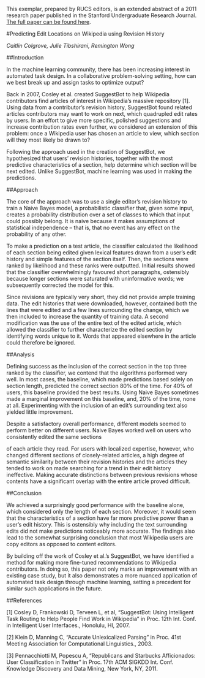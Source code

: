 This exemplar, prepared by RUCS editors, is an extended abstract of a 2011 research paper published in the Stanford Undergraduate Research Journal. [The full paper can be found here](http://cs229.stanford.edu/proj2011/ColgroveTibshiraniWong-PredictingEditLocationsOnWikipediaUsingRevisionHistory.pdf). 



#Predicting Edit Locations on Wikipedia using Revision History 

*Caitlin Colgrove, Julie Tibshirani, Remington Wong* 



##Introduction 

In the machine learning community, there has been increasing interest in automated task design. In a collaborative problem-solving setting, how can we best break up and assign tasks to optimize output? 

Back in 2007, Cosley et al. created SuggestBot to help Wikipedia contributors find articles of interest in Wikipedia’s massive repository [1]. Using data from a contributor’s revision history, SuggestBot found related articles contributors may want to work on next, which quadrupled edit rates by users. In an effort to give more specific, polished suggestions and increase contribution rates even further, we considered an extension of this problem: once a Wikipedia user has chosen an article to view, which section will they most likely be drawn to? 

Following the approach used in the creation of SuggestBot, we hypothesized that users’ revision histories, together with the most predictive characteristics of a section, help determine which section will be next edited. Unlike SuggestBot, machine learning was used in making the predictions. 

##Approach 

The core of the approach was to use a single editor’s revision history to train a Naive Bayes model, a probabilistic classifier that, given some input, creates a probability distribution over a set of classes to which that input could possibly belong. It is naive because it makes assumptions of statistical independence – that is, that no event has any effect on the probability of any other. 

To make a prediction on a test article, the classifier calculated the likelihood of each section being edited given lexical features drawn from a user’s edit history and simple features of the section itself. Then, the sections were ranked by likelihood and these ranks were outputted. Initial results showed that the classifier overwhelmingly favoured short paragraphs, ostensibly because longer sections were saturated with uninformative words; we subsequently corrected the model for this. 

Since revisions are typically very short, they did not provide ample training data. The edit histories that were downloaded, however, contained both the lines that were edited and a few lines surrounding the change, which we then included to increase the quantity of training data. A second modification was the use of the entire text of the edited article, which allowed the classifier to further characterize the edited section by identifying words unique to it. Words that appeared elsewhere in the article could therefore be ignored. 

##Analysis 

Defining success as the inclusion of the correct section in the top three ranked by the classifier, we contend that the algorithms performed very well. In most cases, the baseline, which made predictions based solely on section length, predicted the correct section 80% of the time. For 40% of users, this baseline provided the best results. Using Naive Bayes sometimes made a marginal improvement on this baseline, and, 20% of the time, none at all. Experimenting with the inclusion of an edit’s surrounding text also yielded little improvement. 

Despite a satisfactory overall performance, different models seemed to perform better on different users. Naive Bayes worked well on users who consistently edited the same sections 

of each article they read. For users with localized expertise, however, who changed different sections of closely-related articles, a high degree of semantic similarity between their revision histories and the articles they tended to work on made searching for a trend in their edit history ineffective. Making accurate distinctions between previous revisions whose contents have a significant overlap with the entire article proved difficult. 

##Conclusion 

We achieved a surprisingly good performance with the baseline alone, which considered only the length of each section. Moreover, it would seem that the characteristics of a section have far more predictive power than a user’s edit history. This is ostensibly why including the text surrounding edits did not make predictions noticeably more accurate. The findings also lead to the somewhat surprising conclusion that most Wikipedia users are copy editors as opposed to content editors. 

By building off the work of Cosley et al.’s SuggestBot, we have identified a method for making more fine-tuned recommendations to Wikipedia contributors. In doing so, this paper not only marks an improvement with an existing case study, but it also demonstrates a more nuanced application of automated task design through machine learning, setting a precedent for similar such applications in the future. 

##References 

[1] Cosley D, Frankowski D, Terveen L, et al, “SuggestBot: Using Intelligent Task Routing to Help People Find Work in Wikipedia” in Proc. 12th Int. Conf. in Intelligent User Interfaces., Honolulu, HI, 2007. 

[2] Klein D, Manning C, “Accurate Unlexicalized Parsing” in Proc. 41st Meeting Association for Computational Linguistics., 2003. 

[3] Pennacchiotti M, Popescu A, “Republicans and Starbucks Afficionados: User Classification in Twitter” in Proc. 17th ACM SIGKDD Int. Conf. Knowledge Discovery and Data Mining, New York, NY, 2011. 